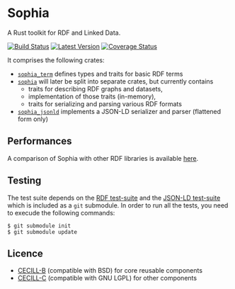 # Sophia

A Rust toolkit for RDF and Linked Data.

[![Build Status](https://travis-ci.org/pchampin/sophia_rs.svg)](https://travis-ci.org/pchampin/sophia_rs)
[![Latest Version](https://img.shields.io/crates/v/sophia.svg)](https://crates.io/crates/sophia)
[![Coverage Status](https://coveralls.io/repos/github/pchampin/sophia_rs/badge.svg?branch=master)](https://coveralls.io/github/pchampin/sophia_rs?branch=master)

It comprises the following crates:

* [`sophia_term`] defines types and traits for basic RDF terms
* [`sophia`] will later be split into separate crates, but currently contains
  - traits for describing RDF graphs and datasets,
  - implementation of those traits (in-memory),
  - traits for serializing and parsing various RDF formats
* [`sophia_jsonld`] implements a JSON-LD serializer and parser (flattened form only)


## Performances

A comparison of Sophia with other RDF libraries is available
[here](https://github.com/pchampin/sophia_benchmark/blob/master/benchmark_results.ipynb).

## Testing

The test suite depends on the [RDF test-suite] and the [JSON-LD test-suite]
which is included as a `git` submodule.
In order to run all the tests, you need to execude the following commands:
```
$ git submodule init
$ git submodule update
```


## Licence

* [CECILL-B] (compatible with BSD) for core reusable components
* [CECILL-C] (compatible with GNU LGPL) for other components


[`sophia_term`]: https://crates.io/crates/sophia_term
[`sophia`]: https://crates.io/crates/sophia
[`sophia_jsonld`]: https://crates.io/crates/sophia_jsonld
[CECILL-B]: https://cecill.info/licences/Licence_CeCILL-B_V1-en.html
[CECILL-C]: https://cecill.info/licences/Licence_CeCILL-C_V1-en.html
[RDF test-suite]: https://github.com/w3c/rdf-tests/
[JSON-LD test-suite]: https://github.com/w3c/json-ld-api/